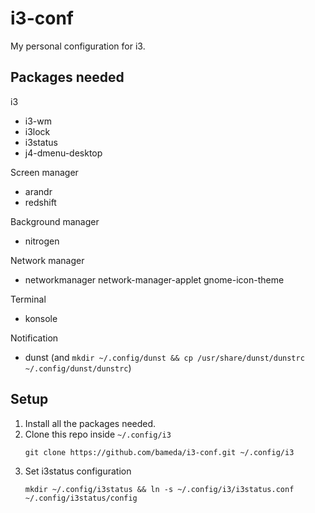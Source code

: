 i3-conf
=======

My personal configuration for i3.


Packages needed
---------------

i3
- i3-wm
- i3lock
- i3status
- j4-dmenu-desktop

Screen manager
- arandr
- redshift

Background manager
- nitrogen

Network manager
- networkmanager network-manager-applet gnome-icon-theme

Terminal
- konsole

Notification
- dunst (and `mkdir ~/.config/dunst && cp /usr/share/dunst/dunstrc ~/.config/dunst/dunstrc`)

Setup
-----

1. Install all the packages needed.
2. Clone this repo inside `~/.config/i3`
   ```
   git clone https://github.com/bameda/i3-conf.git ~/.config/i3
   ```
3. Set i3status configuration
   ```
   mkdir ~/.config/i3status && ln -s ~/.config/i3/i3status.conf ~/.config/i3status/config
   ```
